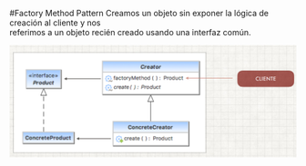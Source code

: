 #Factory Method Pattern
Creamos un objeto sin exponer la lógica de creación al cliente y nos<br>
referimos a un objeto recién creado usando una interfaz común.

![Graph one](img.png)